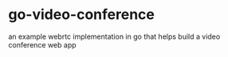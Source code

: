 # go-video-conference
an example webrtc implementation in go that helps build a video conference web app
